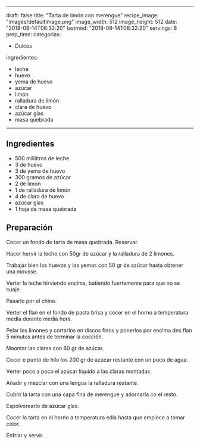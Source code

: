 
---
draft: false
title: "Tarta de limón con merengue"
recipe_image: "images/defaultImage.png"
image_width: 512
image_height: 512
date: "2018-08-14T08:32:20"
lastmod: "2018-08-14T08:32:20"
servings: 8
prep_time: 
categorias:
  - Dulces

ingredientes:
  - leche
  - huevo
  - yema de huevo
  - azúcar
  - limón
  - ralladura de limón
  - clara de huevo
  - azúcar glas
  - masa quebrada
---

## Ingredientes
- 500 mililitros de leche
- 3  de huevo
- 3  de yema de huevo
- 300 gramos de azúcar
- 2  de limón
- 1  de ralladura de limón
- 4  de clara de huevo
- azúcar glas
- 1 hoja de masa quebrada

## Preparación
Cocer un fondo de tarta de masa quebrada. Reservar.

Hacer hervir la leche con 50gr de azúcar y la ralladura de 2 limones.

Trabajar bien los huevos y las yemas con 50 gr de azúcar hasta obtener una mousse.

Verter la leche hirviendo encima, batiendo fuertemente para que no se cuaje.

Pasarlo por el chino.

Verter el flan en el fondo de pasta brisa y cocer en el horno a temperatura media durante media hora.

Pelar los limones y cortarlos en discos finos y ponerlos por encima des flan 5 minutos antes de terminar la cocción.

Maontar las claras con 60 gr de azúcar. 

Cocer e punto de hilo los 200 gr de azúcar restante con un poco de agua.

Verter poco a poco el azúcar líquido a las claras montadas.

Añadir  y mezclar con una lengua la ralladura restante.

Cubrir la tarta con una capa fina de merengue y adornarla co el resto.

Espolvorearlo de azúcar glas.

Cocer la tarta en el horno a temperatura edia hasta que empiece a tomar color.

Enfriar y servir.


